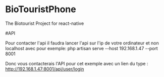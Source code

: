 # BioTouristPhone

The Biotourist Project for react-native

#API

Pour contacter l'api il faudra lancer l'api sur l'ip de votre ordinateur et non localhost avec pour exemple:
php artisan serve --host 192.168.1.47 --port 8001

Donc vous contacterais l'API pour cet exemple avec un lien du type : 
http://192.168.1.47:8001/api/user/login